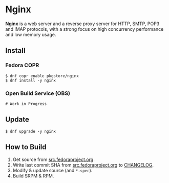 # Nginx

**Nginx** is a web server and a reverse proxy server for HTTP, SMTP, POP3 and IMAP protocols, with a strong focus on high concurrency performance and low memory usage.

## Install

### Fedora COPR

```
$ dnf copr enable pkgstore/nginx
$ dnf install -y nginx
```

### Open Build Service (OBS)

```
# Work in Progress
```

## Update

```
$ dnf upgrade -y nginx
```

## How to Build

1. Get source from [src.fedoraproject.org](https://src.fedoraproject.org/rpms/nginx).
2. Write last commit SHA from [src.fedoraproject.org](https://src.fedoraproject.org/rpms/nginx) to [CHANGELOG](CHANGELOG).
3. Modify & update source (and `*.spec`).
4. Build SRPM & RPM.
